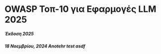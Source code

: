 # OWASP Τοπ-10 για Εφαρμογές LLM 2025

##### Έκδοση 2025

##### 18 Νοεμβρίου, 2024  Anotehr test asdf
